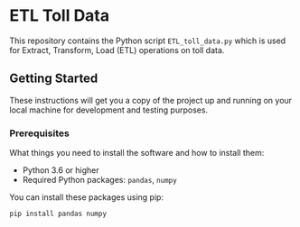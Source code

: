 # ETL Toll Data

This repository contains the Python script `ETL_toll_data.py` which is used for Extract, Transform, Load (ETL) operations on toll data.

## Getting Started

These instructions will get you a copy of the project up and running on your local machine for development and testing purposes.

### Prerequisites

What things you need to install the software and how to install them:

- Python 3.6 or higher
- Required Python packages: `pandas`, `numpy`

You can install these packages using pip:

```bash
pip install pandas numpy
